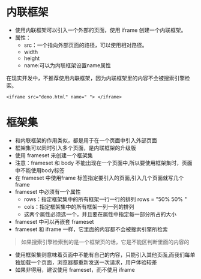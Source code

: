 # 内联框架
- 使用内联框架可以引入一个外部的页面，使用 iframe 创建一个内联框架。
- 属性：
  - src：一个指向外部页面的路径，可以使用相对路径。
  - width
  - height
  - name:可以为内联框架设置name属性

在现实开发中，不推荐使用内联框架，因为内联框架里的内容不会被搜索引擎检索。
```
<iframe src="demo.html" name=" "> </iframe>
```
# 框架集
- 和内联框架的作用类似，都是用于在一个页面中引入外部页面
- 框架集可以同时引入多个页面，是内联框架的升级版
- 使用 frameset 来创建一个框架集 
- 注意：frameset 和 body 不能出现在一个页面中,所以要使用框架集时，页面中不能使用body标签
- 在 frameset 中使用frame 标签指定要引入的页面,引入几个页面就写几个 frame
- frameset 中必须有一个属性
  - rows：指定框架集中的所有框架一行一行的排列  rows = "50%  50% "
  - cols：指定框架集中的所有框架一列一列的排列 
  - 这两个属性必须选一个，并且要在属性中指定每一部分所占的大小
- frameset 中可以再嵌套 frameset
- frameset 和 iframe 一样，它里面的内容都不会被搜索引擎所检索

> 如果搜索引擎检索到的是一个框架页的话，它是不能区判断里面的内容的

- 使用框架集则意味着页面中不能有自己的内容，只能引入其他页面,而我们每单独加载一个页面，浏览器都重新发送一次请求，用户体验较差
- 如果非得用，建议使用 frameset，而不使用 iframe
